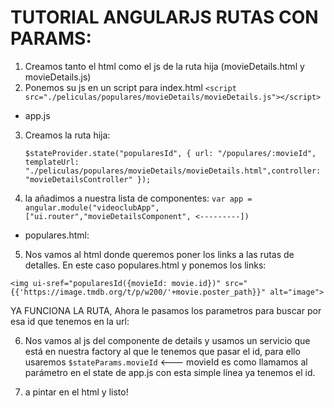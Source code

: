 # TUTORIAL ANGULARJS RUTAS CON PARAMS:

1) Creamos tanto el html como el js de la ruta hija (movieDetails.html y movieDetails.js)
2) Ponemos su js en un script para index.html   `<script src="./peliculas/populares/movieDetails/movieDetails.js"></script>`

- app.js
3) Creamos la ruta hija:

    ```$stateProvider.state("popularesId", { url: "/populares/:movieId", templateUrl: "./peliculas/populares/movieDetails/movieDetails.html",controller: "movieDetailsController" });```

4) la añadimos a nuestra lista de componentes: `var app = angular.module("videoclubApp", ["ui.router","movieDetailsComponent", <---------])`

- populares.html:

5) Nos vamos al html donde queremos poner los links a las rutas de detalles. En este caso populares.html y ponemos los links:

 `<img ui-sref="popularesId({movieId: movie.id})" src="{{'https://image.tmdb.org/t/p/w200/'+movie.poster_path}}" alt="image">`

YA FUNCIONA LA RUTA, Ahora le pasamos los parametros para buscar por esa id que tenemos en la url:

6) Nos vamos al js del componente de details y usamos un servicio que está en nuestra factory al que le tenemos que pasar el id,
para ello usaremos `$stateParams.movieId` <--- movieId es como llamamos al parámetro en el state de app.js
con esta simple línea ya tenemos el id.

7) a pintar en el html y listo!